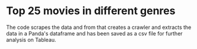 # Top 25 movies in different genres
 The code scrapes the data and from that creates a crawler and extracts the data in a Panda's dataframe and has been saved as a csv file for further analysis on Tableau.
